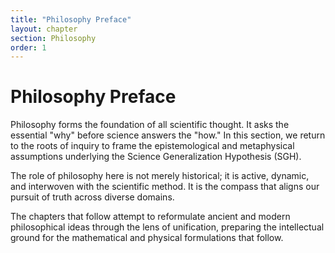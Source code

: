 ```yaml
---
title: "Philosophy Preface"
layout: chapter
section: Philosophy
order: 1
---
```


# Philosophy Preface

Philosophy forms the foundation of all scientific thought. It asks the essential "why" before science answers the "how." In this section, we return to the roots of inquiry to frame the epistemological and metaphysical assumptions underlying the Science Generalization Hypothesis (SGH).

The role of philosophy here is not merely historical; it is active, dynamic, and interwoven with the scientific method. It is the compass that aligns our pursuit of truth across diverse domains.

The chapters that follow attempt to reformulate ancient and modern philosophical ideas through the lens of unification, preparing the intellectual ground for the mathematical and physical formulations that follow.
